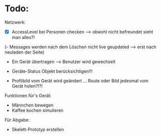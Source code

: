 # Todo:
Netzwerk:

- [x] AccessLevel bei Personen checken --> obwohl nicht befreundet sieht man alles?!

(- Messages werden nach dem Löschen nicht live geupdated --> erst nach neuladen der Seite)
- Ein Gerät übertragen --> Benutzer wird gewechselt

- Geräte-Status Objekt berücksichtigen!!!

- Profilbild vom Gerät wird geändert ... Route oder Bild jedesmal vom Gerät holen?!?!

Funktionen für's Gerät:
- Männchen bewegen
- Kaffee kochen simulieren

Für Abgabe:
- Skelett-Prototyp erstellen 

